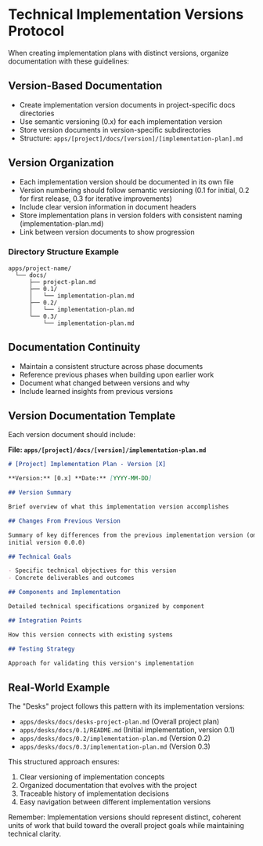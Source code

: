 # Technical Implementation Versions Protocol

When creating implementation plans with distinct versions, organize
documentation with these guidelines:

## Version-Based Documentation

- Create implementation version documents in project-specific docs directories
- Use semantic versioning (0.x) for each implementation version
- Store version documents in version-specific subdirectories
- Structure: `apps/[project]/docs/[version]/[implementation-plan].md`

## Version Organization

- Each implementation version should be documented in its own file
- Version numbering should follow semantic versioning (0.1 for initial, 0.2 for
  first release, 0.3 for iterative improvements)
- Include clear version information in document headers
- Store implementation plans in version folders with consistent naming
  (implementation-plan.md)
- Link between version documents to show progression

### Directory Structure Example

```
apps/project-name/
  └── docs/
      ├── project-plan.md
      ├── 0.1/
      │   └── implementation-plan.md
      ├── 0.2/
      │   └── implementation-plan.md
      └── 0.3/
          └── implementation-plan.md
```

## Documentation Continuity

- Maintain a consistent structure across phase documents
- Reference previous phases when building upon earlier work
- Document what changed between versions and why
- Include learned insights from previous versions

## Version Documentation Template

Each version document should include:

**File: `apps/[project]/docs/[version]/implementation-plan.md`**

```markdown
# [Project] Implementation Plan - Version [X]

**Version:** [0.x] **Date:** [YYYY-MM-DD]

## Version Summary

Brief overview of what this implementation version accomplishes

## Changes From Previous Version

Summary of key differences from the previous implementation version (omit for
initial version 0.0.0)

## Technical Goals

- Specific technical objectives for this version
- Concrete deliverables and outcomes

## Components and Implementation

Detailed technical specifications organized by component

## Integration Points

How this version connects with existing systems

## Testing Strategy

Approach for validating this version's implementation
```

## Real-World Example

The "Desks" project follows this pattern with its implementation versions:

- `apps/desks/docs/desks-project-plan.md` (Overall project plan)
- `apps/desks/docs/0.1/README.md` (Initial implementation, version 0.1)
- `apps/desks/docs/0.2/implementation-plan.md` (Version 0.2)
- `apps/desks/docs/0.3/implementation-plan.md` (Version 0.3)

This structured approach ensures:

1. Clear versioning of implementation concepts
2. Organized documentation that evolves with the project
3. Traceable history of implementation decisions
4. Easy navigation between different implementation versions

Remember: Implementation versions should represent distinct, coherent units of
work that build toward the overall project goals while maintaining technical
clarity.
